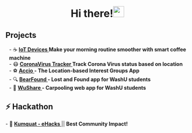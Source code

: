 <h1 align="center">             
  Hi there!<img src="https://www.smileysapp.com/gif-emoji/waving-hi.gif" width="30px">
</h1>

<h2>
Projects
</h2>
<p style="margin-left: 10">
- ☕  <b><a href="https://github.com/vuhaiminh/IoT-Smart-Coffee-Machine" target="_blank">IoT Devices </a> Make your morning routine smoother with smart coffee machine</b></br>
- 😷  <b><a href="https://github.com/wustlcse237sp20/project-coronavirusproject" target="_blank">CoronaVirus Tracker </a> Track Corona Virus status based on location</b></br>
- ⚽  <b><a href="https://github.com/vuhaiminh/Accio" target="_blank">Accio </a>- The Location-based Interest Groups App</b></br>
- 🔍  <b><a href="https://github.com/vuhaiminh/BearFoundWeb" target="_blank">BearFound </a>- Lost and Found app for WashU students</b></br>
- 🚀  <b><a href="https://github.com/vuhaiminh/wushare" target="_blank">WuShare </a>- Carpooling web app for WashU students</b></br>
</p>

<h2>
 ⚡ Hackathon
</h2>

<p>
  - 🍊 <b><a href="https://github.com/vuhaiminh/eHacks_Kumquat" target="_blank">Kumquat - eHacks </a></b> || <b> Best Community Impact! </b></br> 
</p>


<!--
**vuhaiminh/vuhaiminh** is a ✨ _special_ ✨ repository because its `README.md` (this file) appears on your GitHub profile.

Here are some ideas to get you started:

- 🔭 I’m currently working on ...
- 🌱 I’m currently learning ...
- 👯 I’m looking to collaborate on ...
- 🤔 I’m looking for help with ...
- 💬 Ask me about ...
- 📫 How to reach me: ...
- 😄 Pronouns: ...
- ⚡ Fun fact: ...
-->
